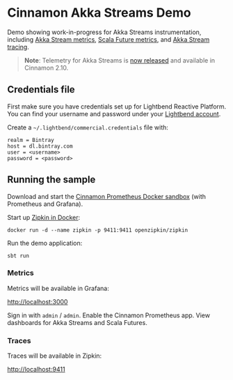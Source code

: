 # Cinnamon Akka Streams Demo

Demo showing work-in-progress for Akka Streams instrumentation, including [Akka Stream metrics], [Scala Future metrics], and [Akka Stream tracing].

> **Note**: Telemetry for Akka Streams is [now released] and available in Cinnamon 2.10.

[Akka Stream metrics]: https://developer.lightbend.com/docs/cinnamon/current/instrumentations/akka-streams/akka-streams.html
[Scala Future metrics]: https://developer.lightbend.com/docs/cinnamon/current/instrumentations/scala/scala-futures.html
[Akka Stream tracing]: https://developer.lightbend.com/docs/cinnamon/current/extensions/opentracing.html
[now released]: https://developer.lightbend.com/blog/2018-07-31-cinnamon-2-10-with-akka-stream-telemetry/


## Credentials file

First make sure you have credentials set up for Lightbend Reactive Platform. You can find your username and password under your [Lightbend account].

Create a `~/.lightbend/commercial.credentials` file with:

```
realm = Bintray
host = dl.bintray.com
user = <username>
password = <password>
```

[Lightbend account]: https://www.lightbend.com/product/lightbend-reactive-platform/credentials


## Running the sample

Download and start the [Cinnamon Prometheus Docker sandbox] (with Prometheus and Grafana).

Start up [Zipkin in Docker]:
 
```
docker run -d --name zipkin -p 9411:9411 openzipkin/zipkin
```

Run the demo application:

```
sbt run
```

[Cinnamon Prometheus Docker sandbox]: https://developer.lightbend.com/docs/cinnamon/current/plugins/prometheus/prometheus-sandbox.html
[Zipkin in Docker]: https://zipkin.io/pages/quickstart.html

### Metrics

Metrics will be available in Grafana:

[http://localhost:3000](http://localhost:3000)

Sign in with `admin` / `admin`. Enable the Cinnamon Prometheus app. View dashboards for Akka Streams and Scala Futures.

### Traces

Traces will be available in Zipkin:

[http://localhost:9411](http://localhost:9411)
